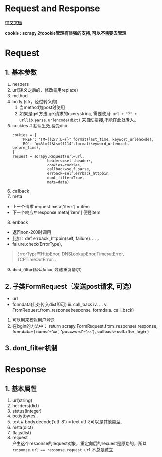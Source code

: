 # Request and Response
[中文文档](https://scrapy-chs.readthedocs.io/zh_CN/latest/topics/request-response.html)

**cookie : scrapy 对cookie管理有很强的支持, 可以不需要去管理**


# Request

## 1. 基本参数
1. headers
2. url(转义之后的，修改需用replace)
3. method
4. body (str，经过转义的)
	1. 当method为post时使用
	2. 如果是get方法,get请求的querystring, 需要使用: ``` url + "?" + urllib.parse.urlencode(dict) ``` 来自动拼接,不能在此处传入。
5. cookies	# 默认生效,接受dict 
    ```
    cookies = {
        'PREF': "TM={}277:L={}".format(last_time, keyword_urlencode),
        'RQ': "q=&l={}&ts={}114".format(keyword_urlencode, before_time),
    }
    request = scrapy.Request(url=url, 
                    headers=self.headers,
                    cookies=cookies,
                    callback=self.parse, 
                    errback=self.errback_httpbin,
                    dont_filter=True,
                    meta=data)
    ```
6. callback
7. meta 
 + 上一个请求 request.meta['item'] = item
 + 下一个响应中response.meta['item'] 便是item
8. errback
 + 返回non-200时调用
 + 比如：def errback_httpbin(self, failure): … ，
 + failure.check(ErrorType),    
 > ErrorType有HttpError, DNSLookupError,TimeoutError, TCPTimeOutError…

9. dont_filter(默认false, 过滤重复请求)

## 2. 子类FormRequest（发送post请求, 可选）
- url
- formdata(此处传入dict即可)
iii. call_back
iv. …
v. FromRequest.from_response(response, formdata, call_back)
1) 可以用来模拟用户登录
2) 在login的方法中： return scrapy.FormRequest.from_response(
	response,
	formdata={'name'='xx', 'password'='xx'},
	callback=self.after_login
	)

## 3. dont_filter机制

# Response

## 1. 基本属性
1. url(string)
2. headers(dict)
3. status(integer)
4. body(bytes), 
5. text   # body.decode('utf-8') = text  utf-8可以是其他类型, <meta charset="UTF-8">
6. meta(dict)
7. flags(list)
8. request  
  产生这个response的request对象，重定向后的request是原始的，所以`response.url == response.request.url` 不总是成立
